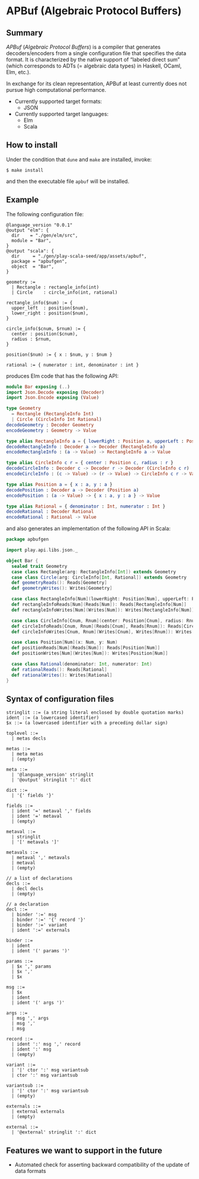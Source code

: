 
# APBuf (Algebraic Protocol Buffers)

## Summary

*APBuf* (*Algebraic Protocol Buffers*) is a compiler that generates decoders/encoders from a single configuration file that specifies the data format. It is characterized by the native support of “labeled direct sum” (which corresponds to ADTs (= algebraic data types) in Haskell, OCaml, Elm, etc.).

In exchange for its clean representation, APBuf at least currently does not pursue high computational performance.

* Currently supported target formats:
  - JSON
* Currently supported target languages:
  - Elm
  - Scala


## How to install

Under the condition that `dune` and `make` are installed, invoke:

```console
$ make install
```

and then the executable file `apbuf` will be installed.


## Example

The following configuration file:

```
@language_version "0.0.1"
@output "elm": {
  dir    = "./gen/elm/src",
  module = "Bar",
}
@output "scala": {
  dir     = "./gen/play-scala-seed/app/assets/apbuf",
  package = "apbufgen",
  object  = "Bar",
}

geometry :=
  | Rectangle : rectangle_info(int)
  | Circle    : circle_info(int, rational)

rectangle_info($num) := {
  upper_left  : position($num),
  lower_right : position($num),
}

circle_info($cnum, $rnum) := {
  center : position($cnum),
  radius : $rnum,
}

position($num) := { x : $num, y : $num }

rational := { numerator : int, denominator : int }
```

produces Elm code that has the following API:

```elm
module Bar exposing (..)
import Json.Decode exposing (Decoder)
import Json.Encode exposing (Value)

type Geometry
  = Rectangle (RectangleInfo Int)
  | Circle (CircleInfo Int Rational)
decodeGeometry : Decoder Geometry
encodeGeometry : Geometry -> Value

type alias RectangleInfo a = { lowerRight : Position a, upperLeft : Position a }
decodeRectangleInfo : Decoder a -> Decoder (RectangleInfo a)
encodeRectangleInfo : (a -> Value) -> RectangleInfo a -> Value

type alias CircleInfo c r = { center : Position c, radius : r }
decodeCircleInfo : Decoder c -> Decoder r -> Decoder (CircleInfo c r)
encodeCircleInfo : (c -> Value) -> (r -> Value) -> CircleInfo c r -> Value

type alias Position a = { x : a, y : a }
decodePosition : Decoder a -> Decoder (Position a)
encodePosition : (a -> Value) -> { x : a, y : a } -> Value

type alias Rational = { denominator : Int, numerator : Int }
decodeRational : Decoder Rational
encodeRational : Rational -> Value
```

and also generates an implementation of the following API in Scala:

```scala
package apbufgen

import play.api.libs.json._

object Bar {
  sealed trait Geometry
  case class Rectangle(arg: RectangleInfo[Int]) extends Geometry
  case class Circle(arg: CircleInfo[Int, Rational]) extends Geometry
  def geometryReads(): Reads[Geometry]
  def geometryWrites(): Writes[Geometry]

  case class RectangleInfo[Num](lowerRight: Position[Num], upperLeft: Position[Num])
  def rectangleInfoReads[Num](Reads[Num]): Reads[RectangleInfo[Num]]
  def rectangleInfoWrites[Num](Writes[Num]): Writes[RectangleInfo[Num]]

  case class CircleInfo[Cnum, Rnum](center: Position[Cnum], radius: Rnum)
  def circleInfoReads[Cnum, Rnum](Reads[Cnum], Reads[Rnum]): Reads[CircleInfo[Cnum, Rnum]]
  def circleInfoWrites[Cnum, Rnum](Writes[Cnum], Writes[Rnum]): Writes[CircleInfo[Cnum, Rnum]]

  case class Position[Num](x: Num, y: Num)
  def positionReads[Num](Reads[Num]): Reads[Position[Num]]
  def positionWrites[Num](Writes[Num]): Writes[Position[Num]]

  case class Rational(denominator: Int, numerator: Int)
  def rationalReads(): Reads[Rational]
  def rationalWrites(): Writes[Rational]
}
```


## Syntax of configuration files

```
stringlit ::= (a string literal enclosed by double quotation marks)
ident ::= (a lowercased identifier)
$x ::= (a lowercased identifier with a preceding dollar sign)

toplevel ::=
  | metas decls

metas ::=
  | meta metas
  | (empty)

meta ::=
  | '@language_version' stringlit
  | '@output' stringlit ':' dict

dict ::=
  | '{' fields '}'

fields ::=
  | ident '=' metaval ',' fields
  | ident '=' metaval
  | (empty)

metaval ::=
  | stringlit
  | '[' metavals ']'

metavals ::=
  | metaval ',' metavals
  | metaval
  | (empty)

// a list of declarations
decls ::=
  | decl decls
  | (empty)

// a declaration
decl ::=
  | binder ':=' msg
  | binder ':=' '{' record '}'
  | binder ':=' variant
  | ident ':=' externals

binder ::=
  | ident
  | ident '(' params ')'

params ::=
  | $x ',' params
  | $x ','
  | $x

msg ::=
  | $x
  | ident
  | ident '(' args ')'

args ::=
  | msg ',' args
  | msg ','
  | msg

record ::=
  | ident ':' msg ',' record
  | ident ':' msg
  | (empty)

variant ::=
  | '|' ctor ':' msg variantsub
  | ctor ':' msg variantsub

variantsub ::=
  | '|' ctor ':' msg variantsub
  | (empty)

externals ::=
  | external externals
  | (empty)

external ::=
  | '@external' stringlit ':' dict
```


## Features we want to support in the future

* Automated check for asserting backward compatibility of the update of data formats
